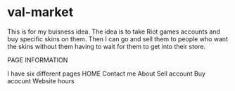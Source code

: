 # val-market
This is for my buisness idea. 
The idea is to take Riot games accounts and buy specific skins on them. 
Then I can go and sell them to people who want the skins without them having to wait for them to get into their store.



PAGE INFORMATION

I have six different pages
HOME
Contact me
About
Sell account
Buy acocunt
Website hours


